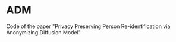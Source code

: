 # ADM
Code of the paper  "Privacy Preserving Person Re-identification via Anonymizing Diffusion Model"
